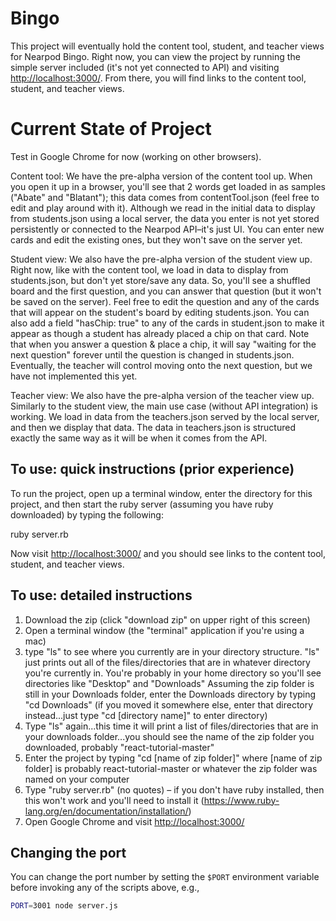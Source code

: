 # Bingo

 This project will eventually hold the content tool, student, and teacher views for Nearpod Bingo. 
 Right now, you can view the project by running the simple server included (it's not yet connected to API) and visiting <http://localhost:3000/>. From there, you will find links to the content tool, student, and teacher views.

# Current State of Project

Test in Google Chrome for now (working on other browsers). 

Content tool: We have the pre-alpha version of the content tool up. When you open it up in a browser, you'll see that 2 words get loaded in as samples ("Abate" and "Blatant"); this data comes from contentTool.json (feel free to edit and play around with it). Although we read in the initial data to display from students.json using a local server, the data you enter is not yet stored persistently or connected to the Nearpod API–it's just UI. You can enter new cards and edit the existing ones, but they won't save on the server yet. 

Student view: We also have the pre-alpha version of the student view up. Right now, like with the content tool, we load in data to display from students.json, but don't yet store/save any data. So, you'll see a shuffled board and the first question, and you can answer that question (but it won't be saved on the server). Feel free to edit the question and any of the cards that will appear on the student's board by editing students.json. You can also add a field "hasChip: true" to any of the cards in student.json to make it appear as though a student has already placed a chip on that card. Note that when you answer a question & place a chip, it will say "waiting for the next question" forever until the question is changed in students.json. Eventually, the teacher will control moving onto the next question, but we have not implemented this yet. 

Teacher view: We also have the pre-alpha version of the teacher view up. Similarly to the student view, the main use case (without API integration) is working. We load in data from the teachers.json served by the local server, and then we display that data. The data in teachers.json is structured exactly the same way as it will be when it comes from the API.

## To use:  quick instructions (prior experience)

To run the project, open up a terminal window, enter the directory for this project, and then start the ruby server (assuming you have ruby downloaded) by typing the following: 

ruby server.rb

Now visit <http://localhost:3000/> and you should see links to the content tool, student, and teacher views.

## To use: detailed instructions 
1. Download the zip (click "download zip" on upper right of this screen)
2. Open a terminal window (the "terminal" application if you're using a mac)
3. type "ls" to see where you currently are in your directory structure. "ls" just prints out all of the files/directories that are in whatever directory you're currently in. You're probably in your home directory so you'll see directories like "Desktop" and "Downloads" 
Assuming the zip folder is still in your Downloads folder, enter the Downloads directory by typing "cd Downloads" (if you moved it somewhere else, enter that directory instead...just type "cd [directory name]" to enter directory)
4. Type "ls" again...this time it will print a list of files/directories that are in your downloads folder...you should see the name of the zip folder you downloaded, probably "react-tutorial-master"
5. Enter the project by typing "cd [name of zip folder]" where [name of zip folder] is probably react-tutorial-master or whatever the zip folder was named on your computer
6. Type "ruby server.rb" (no quotes) – if you don't have ruby installed, then this won't work and you'll need to install it (https://www.ruby-lang.org/en/documentation/installation/)
7. Open Google Chrome and visit <http://localhost:3000/>


## Changing the port

You can change the port number by setting the `$PORT` environment variable before invoking any of the scripts above, e.g.,

```sh
PORT=3001 node server.js
```
